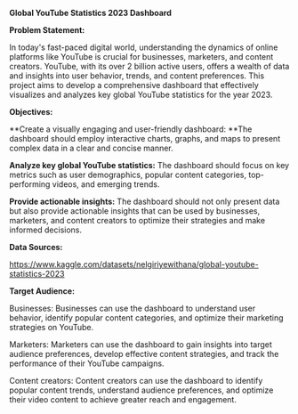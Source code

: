  **Global YouTube Statistics 2023 Dashboard**

**Problem Statement:**

In today's fast-paced digital world, understanding the dynamics of online platforms like YouTube is crucial for businesses, marketers, and content creators. YouTube, with its over 2 billion active users, offers a wealth of data and insights into user behavior, trends, and content preferences. This project aims to develop a comprehensive dashboard that effectively visualizes and analyzes key global YouTube statistics for the year 2023.

**Objectives:**

**Create a visually engaging and user-friendly dashboard: **The dashboard should employ interactive charts, graphs, and maps to present complex data in a clear and concise manner.

**Analyze key global YouTube statistics:** The dashboard should focus on key metrics such as user demographics, popular content categories, top-performing videos, and emerging trends.

**Provide actionable insights:** The dashboard should not only present data but also provide actionable insights that can be used by businesses, marketers, and content creators to optimize their strategies and make informed decisions.

**Data Sources:**

https://www.kaggle.com/datasets/nelgiriyewithana/global-youtube-statistics-2023

**Target Audience:**

Businesses: Businesses can use the dashboard to understand user behavior, identify popular content categories, and optimize their marketing strategies on YouTube.

Marketers: Marketers can use the dashboard to gain insights into target audience preferences, develop effective content strategies, and track the performance of their YouTube campaigns.

Content creators: Content creators can use the dashboard to identify popular content trends, understand audience preferences, and optimize their video content to achieve greater reach and engagement.
